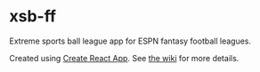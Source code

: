 # xsb-ff
Extreme sports ball league app for ESPN fantasy football leagues.

Created using [Create React App](https://github.com/facebookincubator/create-react-app). See [the wiki](https://github.com/BlakeStearman/xsb-ff/wiki) for more details.
